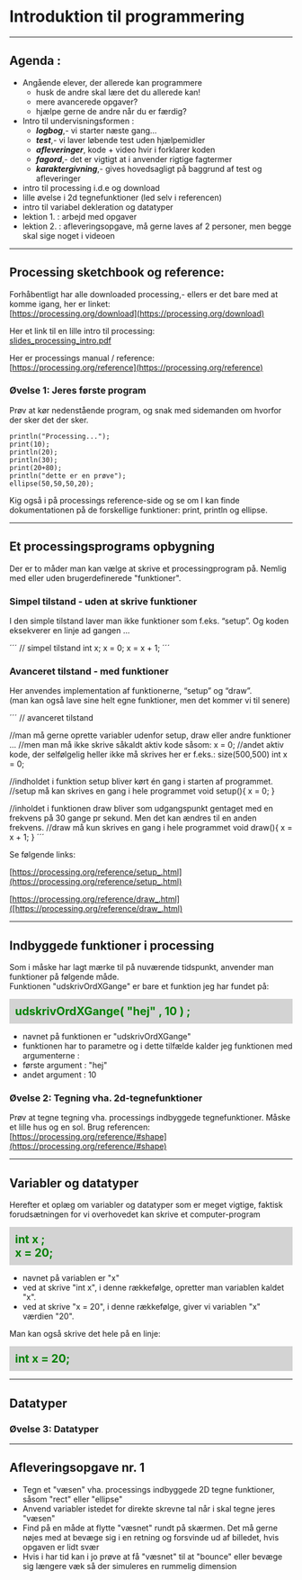 # Introduktion til programmering

-------------------

## Agenda : 

- Angående elever, der allerede kan programmere
    - husk de andre skal lære det du allerede kan!
    - mere avancerede opgaver?
    - hjælpe gerne de andre når du er færdig?
- Intro til undervisningsformen : 
    - ***logbog***,- vi starter næste gang...
    - ***test***,- vi laver løbende test uden hjælpemidler
    - ***afleveringer***, kode + video hvir i forklarer koden
    - ***fagord***,- det er vigtigt at i anvender rigtige fagtermer  
    - ***karaktergivning***,- gives hovedsagligt på baggrund af test og afleveringer
- intro til processing i.d.e og download
- lille øvelse i 2d tegnefunktioner (led selv i referencen)
- intro til variabel dekleration og datatyper
- lektion 1. : arbejd med opgaver 
- lektion 2. : afleveringsopgave, må gerne laves af 2 personer, men begge skal sige noget i videoen

-----------------

## Processing sketchbook og reference:

Forhåbentligt har alle downloaded processing,- ellers er det bare med at komme igang, her er linket:     
[https://processing.org/download](https://processing.org/download)

Her et link til en lille intro til processing:        
[slides_processing_intro.pdf](slides_processing_intro.pdf)

Her er processings manual / reference:   
[https://processing.org/reference](https://processing.org/reference)

### Øvelse 1: Jeres første program
Prøv at kør nedenstående program, og snak med sidemanden om hvorfor der sker det der sker.  
```
println("Processing..."); 
print(10);
println(20); 
println(30);
print(20+80);
println("dette er en prøve"); 
ellipse(50,50,50,20);
```

Kig også i på processings reference-side og se om I kan finde dokumentationen på de forskellige funktioner: print, println og ellipse.

-------------------

## Et processingsprograms opbygning

Der er to måder man kan vælge at skrive et processingprogram på. 
Nemlig med eller uden brugerdefinerede "funktioner". 

### Simpel tilstand - uden at skrive funktioner
I den simple tilstand laver man ikke funktioner som f.eks. “setup”. Og koden eksekverer en linje ad gangen ...

´´´
// simpel tilstand
int x;
x = 0;
x = x + 1;
´´´

### Avanceret tilstand - med funktioner
Her anvendes implementation af funktionerne, “setup” og “draw”.   
(man kan også lave sine helt egne funktioner, men det kommer vi til senere)

´´´
// avanceret tilstand

//man må gerne oprette variabler udenfor setup, draw eller andre funktioner ... 
//men man må ikke skrive såkaldt aktiv kode såsom: x = 0;
//andet aktiv kode, der selfølgelig heller ikke må skrives her er f.eks.: size(500,500)
int x = 0;

//indholdet i funktion setup bliver kørt én gang i starten af programmet.  
//setup må kan skrives en gang i hele programmet
void setup(){
x = 0;
}

//inholdet i funktionen draw bliver som udgangspunkt gentaget med en frekvens på 30 gange pr sekund. Men det kan ændres til en anden frekvens.
//draw må kun skrives en gang i hele programmet
void draw(){
x = x + 1;
}
´´´

Se følgende links: 

[https://processing.org/reference/setup_.html](https://processing.org/reference/setup_.html)

[https://processing.org/reference/draw_.html]([https://processing.org/reference/draw_.html)

-------------------

## Indbyggede funktioner i processing

Som i måske har lagt mærke til på nuværende tidspunkt, anvender man funktioner på følgende måde.   
Funktionen "udskrivOrdXGange" er bare et funktion jeg har fundet på:

<p style="padding: 10px;margin:0px;color:green;background:lightgray;font-weight:700;font-size:20px">
      udskrivOrdXGange( "hej" , 10 ) ;
</p>

- navnet på funktionen er "udskrivOrdXGange" 
- funktionen har to parametre og i dette tilfælde kalder jeg funktionen med argumenterne :
- første argument : "hej"
- andet argument : 10


### Øvelse 2: Tegning vha. 2d-tegnefunktioner
Prøv at tegne tegning vha. processings indbyggede tegnefunktioner. Måske et lille hus og en sol. Brug referencen:     
[https://processing.org/reference/#shape](https://processing.org/reference/#shape)

-------------------

## Variabler og datatyper

Herefter et oplæg om variabler og datatyper som er meget vigtige, faktisk forudsætningen for vi overhovedet kan skrive et computer-program

<p style="padding: 10px;margin:0px;color:green;background:lightgray;font-weight:700;font-size:20px">
     int x ; 
     <br>
     x = 20;
</p>

- navnet på variablen er "x" 
- ved at skrive "int x", i denne rækkefølge, opretter man variablen kaldet "x".
- ved at skrive "x = 20", i denne rækkefølge, giver vi variablen "x" værdien "20".

Man kan også skrive det hele på en linje:

<p style="padding: 10px;margin:0px;color:green;background:lightgray;font-weight:700;font-size:20px">
     int x = 20;
</p>

-------------------

## Datatyper


### Øvelse 3: Datatyper



-------------------

## Afleveringsopgave nr. 1

- Tegn et "væsen" vha. processings indbyggede 2D tegne funktioner, såsom "rect" eller "ellipse"
- Anvend variabler istedet for direkte skrevne tal når i skal tegne jeres "væsen"
- Find på en måde at flytte "væsnet" rundt på skærmen. Det må gerne nøjes med at bevæge sig i en retning og forsvinde ud af billedet, hvis opgaven er lidt svær
- Hvis i har tid kan i jo prøve at få "væsnet" til at "bounce" eller bevæge sig længere væk så der simuleres en rummelig dimension





